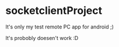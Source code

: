 socketclientProject
===================
It's only my test remote PC app for android ;)

It's probobly doesen't work :D
